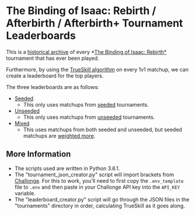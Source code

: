 # The Binding of Isaac: Rebirth / Afterbirth / Afterbirth+ Tournament Leaderboards

This is a [historical archive](https://github.com/Krakenos/BoIR-trueskill/tree/master/tournaments) of every *[The Binding of Isaac: Rebirth*](http://store.steampowered.com/app/250900/The_Binding_of_Isaac_Rebirth/) tournament that has ever been played.

Furthermore, by using the [TrueSkill algorithm](https://www.microsoft.com/en-us/research/wp-content/uploads/2007/01/NIPS2006_0688.pdf) on every 1v1 matchup, we can create a leaderboard for the top players.

The three leaderboards are as follows:

* [Seeded](https://github.com/Krakenos/BoIR-trueskill/blob/master/leaderboards/seeded_leaderboard.json)
  * This only uses matchups from [seeded](https://github.com/Zamiell/isaac-racing-client/blob/master/mod/CHANGES-RACES.md#seeded) tournaments.
* [Unseeded](https://github.com/Krakenos/BoIR-trueskill/blob/master/leaderboards/unseeded_leaderboard.json)
  * This only uses matchups from [unseeded](https://github.com/Zamiell/isaac-racing-client/blob/master/mod/CHANGES-RACES.md#unseeded) tournaments.
* [Mixed](https://github.com/Krakenos/BoIR-trueskill/blob/master/leaderboards/mixed_leaderboard.json)
  * This uses matchups from both seeded and unseeded, but seeded matchups are [weighted more](https://github.com/Krakenos/BoIR-trueskill/blob/master/leaderboard_creator.py#L10).

## More Information

* The scripts used are written in Python 3.6.1.
* The "tournament_json_creator.py" script will import brackets from [Challonge](http://challonge.com/). For this to work, you'll need to first copy the `.env_template` file to `.env` and then paste in your Challonge API key into the `API_KEY` variable.
* The "leaderboard_creator.py" script will go through the JSON files in the "tournaments" directory in order, calculating TrueSkill as it goes along.
